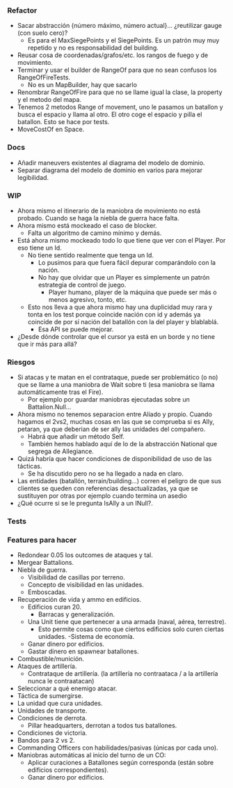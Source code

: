 ﻿### Refactor

- Sacar abstracción {número máximo, número actual}... ¿reutilizar gauge (con suelo cero)?
  - Es para el MaxSiegePoints y el SiegePoints. Es un patrón muy muy repetido y no es responsabilidad del building.
- Reusar cosa de coordenadas/grafos/etc. los rangos de fuego y de movimiento.
- Terminar y usar el builder de RangeOf para que no sean confusos los RangeOfFireTests. 
  - No es un MapBuilder, hay que sacarlo
- Renombrar RangeOfFire para que no se llame igual la clase, la property y el metodo del mapa.
- Tenemos 2 metodos Range of movement, uno le pasamos un batallon y busca el espacio y llama al otro. El otro coge el espacio y pilla el batallon. Esto se hace por tests.
- MoveCostOf en Space.
### Docs

- Añadir maneuvers existentes al diagrama del modelo de dominio.
- Separar diagrama del modelo de dominio en varios para mejorar legibilidad.

### WIP

- Ahora mismo el itinerario de la maniobra de movimiento no está probado. Cuando se haga la niebla de guerra hace falta.
- Ahora mismo está mockeado el caso de blocker.
  - Falta un algoritmo de camino mínimo y demás.
- Está ahora mismo mockeado todo lo que tiene que ver con el Player. Por eso tiene un Id.
  - No tiene sentido realmente que tenga un Id.
    - Lo pusimos para que fuera fácil depurar comparándolo con la nación.
    - No hay que olvidar que un Player es simplemente un patrón estrategia de control de juego.
      - Player humano, player de la máquina que puede ser más o menos agresivo, tonto, etc.
  - Esto nos lleva a que ahora mismo hay una duplicidad muy rara y tonta en los test porque coincide nación con id y además ya coincide de por sí nación del batallón con la del player y blablablá.
    - Esa API se puede mejorar.
- ¿Desde dónde controlar que el cursor ya está en un borde y no tiene que ir más para allá?

### Riesgos

- Si atacas y te matan en el contrataque, puede ser problemático (o no) que se llame a una maniobra de Wait sobre ti (esa maniobra se llama automáticamente tras el Fire).
  - Por ejemplo por guardar maniobras ejecutadas sobre un Battalion.Null...
- Ahora mismo no tenemos separacion entre Aliado y propio. Cuando hagamos el 2vs2, muchas cosas en las que se comprueba si es Ally, petaran, ya que deberian de ser ally las unidades del compañero.
  - Habrá que añadir un método Self.
  - También hemos hablado aquí de lo de la abstracción National que segrega de Allegiance.
- Quizá habría que hacer condiciones de disponibilidad de uso de las tácticas.
  - Se ha discutido pero no se ha llegado a nada en claro.
- Las entidades (batallón, terrain/building...) corren el peligro de que sus clientes se queden con referencias desactualizadas, ya que se sustituyen por otras por ejemplo cuando termina un asedio
- ¿Qué ocurre si se le pregunta IsAlly a un INull?.

### Tests

### Features para hacer

- Redondear 0.05 los outcomes de ataques y tal.
- Mergear Battalions.
- Niebla de guerra.
  - Visibilidad de casillas por terreno.
  - Concepto de visibilidad en las unidades.
  - Emboscadas.
- Recuperación de vida y ammo en edificios.
  - Edificios curan 20.
    - Barracas y generalización.
  - Una Unit tiene que pertenecer a una armada (naval, aérea, terrestre).
    - Esto permite cosas como que ciertos edificios solo curen ciertas unidades.
      -Sistema de economía.
  - Ganar dinero por edificios.
  - Gastar dinero en spawnear batallones.
- Combustible/munición.
- Ataques de artillería.
  - Contrataque de artillería. (la artillería no contraataca / a la artillería nunca le contraatacan)
- Seleccionar a qué enemigo atacar.
- Táctica de sumergirse.
- La unidad que cura unidades.
- Unidades de transporte.
- Condiciones de derrota.
  - Pillar headquarters, derrotan a todos tus batallones.
- Condiciones de victoria.
- Bandos para 2 vs 2.
- Commanding Officers con habilidades/pasivas (únicas por cada uno).
- Maniobras automáticas al inicio del turno de un CO:
  - Aplicar curaciones a Batallones según corresponda (están sobre edificios correspondientes).
  - Ganar dinero por edificios.
